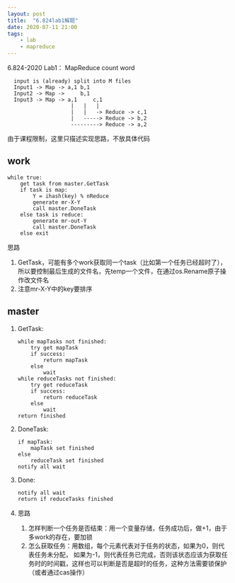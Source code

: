 ```yaml
---
layout: post
title:  "6.824lab1解题"
date: 2020-07-11 21:00
tags:
    - lab
    - mapreduce
---
```


6.824-2020 Lab1： MapReduce count word

```text
  input is (already) split into M files
  Input1 -> Map -> a,1 b,1
  Input2 -> Map ->     b,1
  Input3 -> Map -> a,1     c,1
                    |   |   |
                    |   |   -> Reduce -> c,1
                    |   -----> Reduce -> b,2
                    ---------> Reduce -> a,2
```

由于课程限制，这里只描述实现思路，不放具体代码

## work
```text
while true:
    get task from master.GetTask
    if task is map:
        Y = ihash(key) % nReduce
        generate mr-X-Y
        call master.DoneTask
    else task is reduce:
        generate mr-out-Y
        call master.DoneTask
    else exit
```
思路
1. GetTask，可能有多个work获取同一个task（比如第一个任务已经超时了），
所以要控制最后生成的文件名，先temp一个文件，在通过os.Rename原子操作改文件名
2. 注意mr-X-Y中的key要排序

## master

1. GetTask:
    ```text
    while mapTasks not finished:
        try get mapTask
        if success:
            return mapTask
        else
            wait
    while reduceTasks not finished:
        try get reduceTask
        if success:
            return reduceTask
        else
            wait
    return finished
    ```

2. DoneTask:
    ```text
    if mapTask:
        mapTask set finished
    else
        reduceTask set finished
    notify all wait
    ```

3. Done:
    ```text
    notify all wait
    return if reduceTasks finished
    ```
4. 思路
    1. 怎样判断一个任务是否结束：用一个变量存储，任务成功后，做+1，由于多work的存在，要加锁
    2. 怎么获取任务：用数组，每个元素代表对于任务的状态，如果为0，则代表任务未分配，
    如果为-1，则代表任务已完成，否则该状态应该为获取任务时的时间戳，这样也可以判断是否是超时的任务，这种方法需要锁保护（或者通过cas操作）
    
    